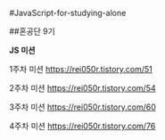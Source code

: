 #JavaScript-for-studying-alone

##혼공단 9기

**JS 미션**

1주차 미션 https://rei050r.tistory.com/51

2주차 미션 https://rei050r.tistory.com/54

3주차 미션 https://rei050r.tistory.com/60

4주차 미션 https://rei050r.tistory.com/76
